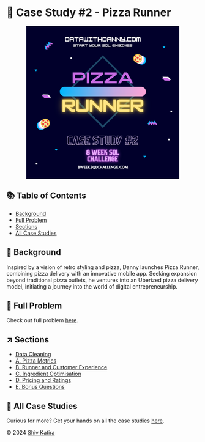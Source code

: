 # 🍕 Case Study #2 - Pizza Runner
<p align="center">
<img src="../img/2.png" align="center" width="400" height="400" >

## 📚 Table of Contents
* [Background](#📌-background)
* [Full Problem](#🧩-full-problem)
* [Sections](#↗️-sections)
* [All Case Studies](#🏡-all-case-studies)

## 📌 Background

Inspired by a vision of retro styling and pizza, Danny launches Pizza Runner, combining pizza delivery with an innovative mobile app. Seeking expansion beyond traditional pizza outlets, he ventures into an Uberized pizza delivery model, initiating a journey into the world of digital entrepreneurship.

## 🧩 Full Problem

Check out full problem [here](https://8weeksqlchallenge.com/case-study-2/).

## ↗️ Sections

- [Data Cleaning](Data%20Cleaning/README.md)
- [A. Pizza Metrics](A%20-%20Pizza%20Metrics/README.md)
- [B. Runner and Customer Experience](B%20-%20Runner%20and%20Customer%20Experience/README.md)
- [C. Ingredient Optimisation](C%20-%20Ingredient%20Optimisation/README.md)
- [D. Pricing and Ratings](D%20-%20Pricing%20and%20Ratings/README.md)
- [E. Bonus Questions](E%20-%20Bonus%20Questions/README.md)

## 🏡 All Case Studies

Curious for more? Get your hands on all the case studies [here](../README.md).

© 2024 [Shiv Katira](https://github.com/shivkatira)